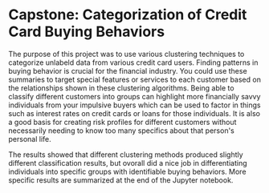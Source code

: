 # Capstone: Categorization of Credit Card Buying Behaviors

The purpose of this project was to use various clustering techniques to categorize unlabeld data from various credit card users.
Finding patterns in buying behavior is crucial for the financial industry. You could use these summaries to target special features
or services to each customer based on the relationships shown in these clustering algorithms. Being able to classify different
customers into groups can highlight more financially savvy individuals from your impulsive buyers which can be used to factor in things
such as interest rates on credit cards or loans for those individuals. It is also a good basis for creating risk profiles for different customers
without necessarily needing to know too many specifics about that person's personal life.

The results showed that different clustering methods produced slightly different classification results, but ovorall did a nice job in differentiating
individuals into specific groups with identifiable buying behaviors. More specific results are summarized at the end of the Jupyter notebook.
